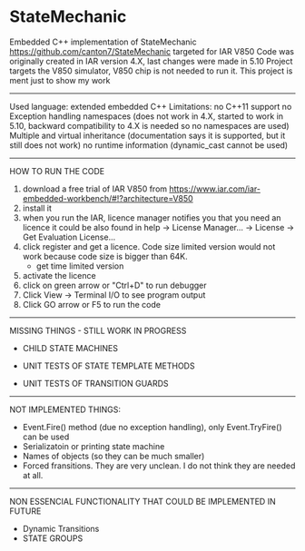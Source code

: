 # StateMechanic
Embedded C++ implementation of StateMechanic https://github.com/canton7/StateMechanic
targeted for IAR V850 
Code was originally created in IAR version 4.X, last changes were made in 5.10
Project targets the V850 simulator, V850 chip is not needed to run it.
This project is ment just to show my work


*************************************************************************************************************************************
Used language: extended embedded C++
Limitations:
	no C++11 support
	no Exception handling
	namespaces (does not work in 4.X, started to work in 5.10, backward compatibility to 4.X is needed so no namespaces are used)
	Multiple and virtual inheritance (documentation says it is supported, but it still does not work)
	no runtime information (dynamic_cast cannot be used)

	
*************************************************************************************************************************************
HOW TO RUN THE CODE

1) download a free trial of IAR V850 from https://www.iar.com/iar-embedded-workbench/#!?architecture=V850
2) install it
3) when you run the IAR, licence manager notifies you that you need an licence
	it could be also found in help -> License Manager... -> License -> Get Evaluation License...
4) click register and get a licence. Code size limited version would not work because code size is bigger than 64K.
	- get time limited version
5) activate the licence
6) click on green arrow or "Ctrl+D" to run debugger 
7) Click View -> Terminal I/O to see program output
8) Click GO arrow or F5 to run the code


*************************************************************************************************************************************
MISSING THINGS - STILL WORK IN PROGRESS
*	CHILD STATE MACHINES 

*	UNIT TESTS OF STATE TEMPLATE METHODS
*	UNIT TESTS OF TRANSITION GUARDS



*************************************************************************************************************************************
NOT IMPLEMENTED THINGS:
*	Event.Fire() method (due no exception handling), only Event.TryFire() can be used
*	Serializatoin or printing state machine 
*	Names of objects (so they can be much smaller) 
*	Forced fransitions. They are very unclean. I do not think they are needed at all.
 
*************************************************************************************************************************************
NON ESSENCIAL FUNCTIONALITY THAT COULD BE IMPLEMENTED IN FUTURE 
*	Dynamic Transitions
*	STATE GROUPS 